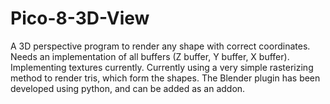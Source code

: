 # Pico-8-3D-View
A 3D perspective program to render any shape with correct coordinates.
Needs an implementation of all buffers (Z buffer, Y buffer, X buffer).
Implementing textures currently.
Currently using a very simple rasterizing method to render tris, which form the shapes.
The Blender plugin has been developed using python, and can be added as an addon.
